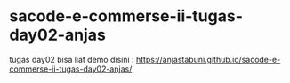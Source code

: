 # sacode-e-commerse-ii-tugas-day02-anjas
tugas day02
bisa liat demo disini : https://anjastabuni.github.io/sacode-e-commerse-ii-tugas-day02-anjas/
